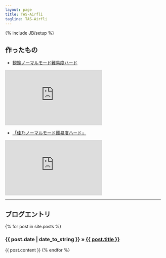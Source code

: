 ```yaml
---
layout: page
title: TAS-Airfli
tagline: TAS-Airfli
---
```

{% include JB/setup %}

## 作ったもの

* [観鈴ノーマルモード難易度ハード](misuzu.html)

<iframe width="312" height="176" src="http://ext.nicovideo.jp/thumb/sm23280135" scrolling="no" style="border:solid 1px #CCC;" frameborder="0"><a href="http://www.nicovideo.jp/watch/sm23280135">【ニコニコ動画】【TAS】えあふり　観鈴ちん危機一髪　ノーマルモードハード観鈴 in 20:41.60</a></iframe>

* [「佳乃ノーマルモード難易度ハード」](kano.html)

<iframe width="312" height="176" src="http://ext.nicovideo.jp/thumb/sm24571384" scrolling="no" style="border:solid 1px #CCC;" frameborder="0"><a href="http://www.nicovideo.jp/watch/sm24571384">【ニコニコ動画】【TAS】えあふり　観鈴ちん危機一髪　ノーマルモードハード佳乃 in 20:45.00</a></iframe>

***

## ブログエントリ
{% for post in site.posts %}
  <h3><span>{{ post.date | date_to_string }}</span> &raquo; <a href="{{ BASE_PATH }}{{ post.url }}">{{ post.title }}</a></h3>
  {{ post.content }}
{% endfor %}


